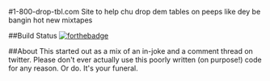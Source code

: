 #1-800-drop-tbl.com
Site to help chu drop dem tables on peeps like dey be bangin hot new mixtapes

##Build Status
[![forthebadge](http://forthebadge.com/images/badges/fuck-it-ship-it.svg)](http://forthebadge.com)

##About
This started out as a mix of an in-joke and a comment thread on twitter.
Please don't ever actually use this poorly written (on purpose!) code for any reason.
Or do. It's your funeral.
